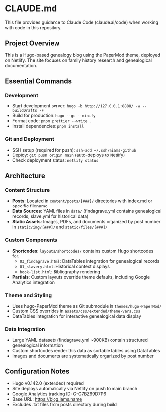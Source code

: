 # CLAUDE.md

This file provides guidance to Claude Code (claude.ai/code) when working with code in this repository.

## Project Overview

This is a Hugo-based genealogy blog using the PaperMod theme, deployed on Netlify. The site focuses on family history research and genealogical documentation.

## Essential Commands

### Development
- Start development server: `hugo -b http://127.0.0.1:8888/ -w --buildDrafts -F`
- Build for production: `hugo --gc --minify`
- Format code: `pnpm prettier --write .`
- Install dependencies: `pnpm install`

### Git and Deployment
- SSH setup (required for push): `ssh-add ~/.ssh/miams-github`
- Deploy: `git push origin main` (auto-deploys to Netlify)
- Check deployment status: `netlify status`

## Architecture

### Content Structure
- **Posts**: Located in `content/posts/[###]/` directories with index.md or specific filename
- **Data Sources**: YAML files in `data/` (findagrave.yml contains genealogical records, slave.yml for historical data)
- **Static Assets**: Images, PDFs, and documents organized by post number in `static/img/[###]/` and `static/files/[###]/`

### Custom Components
- **Shortcodes**: `layouts/shortcodes/` contains custom Hugo shortcodes for:
  - `03_findagrave.html`: DataTables integration for genealogical records
  - `01_slavery.html`: Historical context displays
  - `book-list.html`: Bibliography rendering
- **Partials**: Custom layouts override theme defaults, including Google Analytics integration

### Theme and Styling
- Uses hugo-PaperMod theme as Git submodule in `themes/hugo-PaperMod/`
- Custom CSS overrides in `assets/css/extended/theme-vars.css`
- DataTables integration for interactive genealogical data display

### Data Integration
- Large YAML datasets (findagrave.yml ~900KB) contain structured genealogical information
- Custom shortcodes render this data as sortable tables using DataTables
- Images and documents are systematically organized by post number

## Configuration Notes

- Hugo v0.142.0 (extended) required
- Site deploys automatically via Netlify on push to main branch
- Google Analytics tracking ID: G-G7BZ69D7P6
- Base URL: https://blog.iams.name
- Excludes .txt files from posts directory during build